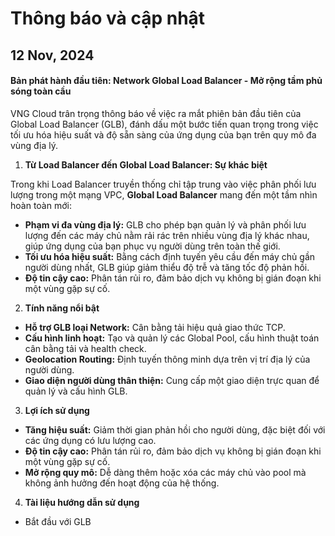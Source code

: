 # Thông báo và cập nhật

## 12 Nov, 2024

#### Bản phát hành đầu tiên: Network **Global Load Balancer - Mở rộng tầm phủ sóng toàn cầu**

VNG Cloud trân trọng thông báo về việc ra mắt phiên bản đầu tiên của Global Load Balancer (GLB), đánh dấu một bước tiến quan trọng trong việc tối ưu hóa hiệu suất và độ sẵn sàng của ứng dụng của bạn trên quy mô đa vùng địa lý.

1. **Từ Load Balancer đến Global Load Balancer: Sự khác biệt**

Trong khi Load Balancer truyền thống chỉ tập trung vào việc phân phối lưu lượng trong một mạng VPC, **Global Load Balancer** mang đến một tầm nhìn hoàn toàn mới:

* **Phạm vi đa vùng địa lý:** GLB cho phép bạn quản lý và phân phối lưu lượng đến các máy chủ nằm rải rác trên nhiều vùng địa lý khác nhau, giúp ứng dụng của bạn phục vụ người dùng trên toàn thế giới.
* **Tối ưu hóa hiệu suất:** Bằng cách định tuyến yêu cầu đến máy chủ gần người dùng nhất, GLB giúp giảm thiểu độ trễ và tăng tốc độ phản hồi.
* **Độ tin cậy cao:** Phân tán rủi ro, đảm bảo dịch vụ không bị gián đoạn khi một vùng gặp sự cố.

2. **Tính năng nổi bật**

* **Hỗ trợ GLB loại Network:** Cân bằng tải hiệu quả giao thức TCP.
* **Cấu hình linh hoạt:** Tạo và quản lý các Global Pool, cấu hình thuật toán cân bằng tải và health check.
* **Geolocation Routing:** Định tuyến thông minh dựa trên vị trí địa lý của người dùng.
* **Giao diện người dùng thân thiện:** Cung cấp một giao diện trực quan để quản lý và cấu hình GLB.

3. **Lợi ích sử dụng**

* **Tăng hiệu suất:** Giảm thời gian phản hồi cho người dùng, đặc biệt đối với các ứng dụng có lưu lượng cao.
* **Độ tin cậy cao:** Phân tán rủi ro, đảm bảo dịch vụ không bị gián đoạn khi một vùng gặp sự cố.
* **Mở rộng quy mô:** Dễ dàng thêm hoặc xóa các máy chủ vào pool mà không ảnh hưởng đến hoạt động của hệ thống.

4. **Tài liệu hướng dẫn sử dụng**

* Bắt đầu với GLB


